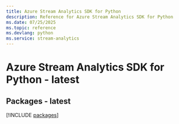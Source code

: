 ```yaml
---
title: Azure Stream Analytics SDK for Python
description: Reference for Azure Stream Analytics SDK for Python
ms.date: 07/25/2025
ms.topic: reference
ms.devlang: python
ms.service: stream-analytics
---
```

# Azure Stream Analytics SDK for Python - latest
## Packages - latest
[!INCLUDE [packages](stream-analytics-index.md)]